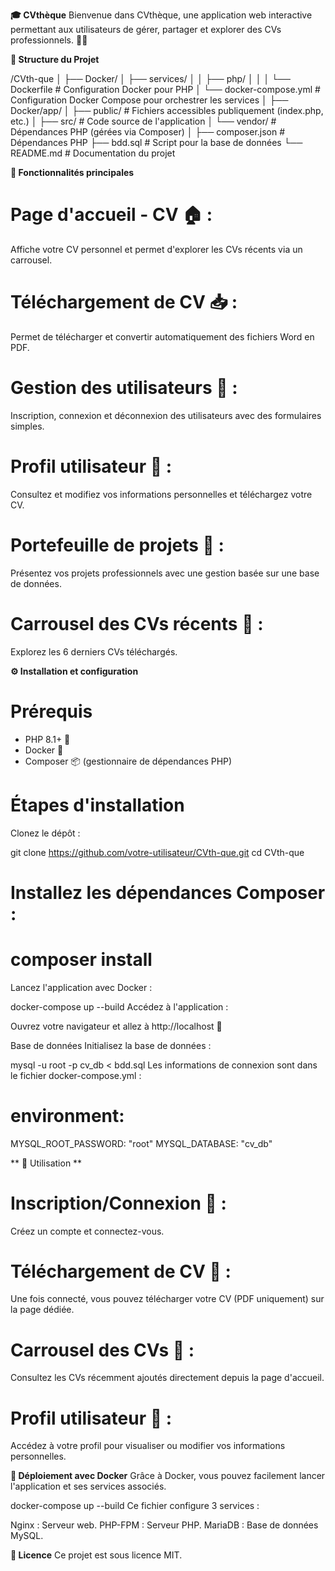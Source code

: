 **🎓 CVthèque**
Bienvenue dans CVthèque, une application web interactive permettant aux utilisateurs de gérer, partager et explorer des CVs professionnels. 📄✨

**📁 Structure du Projet**

/CVth-que
│
├── Docker/
│   ├── services/
│   │   ├── php/
│   │   │   └── Dockerfile          # Configuration Docker pour PHP
│   └── docker-compose.yml          # Configuration Docker Compose pour orchestrer les services
│
├── Docker/app/
│   ├── public/                     # Fichiers accessibles publiquement (index.php, etc.)
│   ├── src/                        # Code source de l'application
│   └── vendor/                     # Dépendances PHP (gérées via Composer)
│
├── composer.json                   # Dépendances PHP
├── bdd.sql                         # Script pour la base de données
└── README.md                       # Documentation du projet

**🌟 Fonctionnalités principales**

# Page d'accueil - CV 🏠 : 
Affiche votre CV personnel et permet d'explorer les CVs récents via un carrousel.

# Téléchargement de CV 📥 :
 Permet de télécharger et convertir automatiquement des fichiers Word en PDF.

# Gestion des utilisateurs 👤 :
 Inscription, connexion et déconnexion des utilisateurs avec des formulaires simples.

# Profil utilisateur 📝 :
 Consultez et modifiez vos informations personnelles et téléchargez votre CV.

# Portefeuille de projets 💼 : 
Présentez vos projets professionnels avec une gestion basée sur une base de données.

# Carrousel des CVs récents 🔄 :
 Explorez les 6 derniers CVs téléchargés.

**⚙️ Installation et configuration**
# Prérequis
- PHP 8.1+ 🐘
- Docker 🐳
- Composer 📦 (gestionnaire de dépendances PHP)

# Étapes d'installation
Clonez le dépôt :

git clone https://github.com/votre-utilisateur/CVth-que.git
cd CVth-que

# Installez les dépendances Composer :

# composer install
Lancez l'application avec Docker :

docker-compose up --build
Accédez à l'application :

Ouvrez votre navigateur et allez à http://localhost 🚀

Base de données
Initialisez la base de données :

mysql -u root -p cv_db < bdd.sql
Les informations de connexion sont dans le fichier docker-compose.yml :

# environment:
  MYSQL_ROOT_PASSWORD: "root"
  MYSQL_DATABASE: "cv_db"

** 🚀 Utilisation ** 
# Inscription/Connexion 👤 :
 Créez un compte et connectez-vous.

# Téléchargement de CV 📄 : 
Une fois connecté, vous pouvez télécharger votre CV (PDF uniquement) sur la page dédiée.

# Carrousel des CVs 🎠 : 
Consultez les CVs récemment ajoutés directement depuis la page d'accueil.

# Profil utilisateur 📝 : 
Accédez à votre profil pour visualiser ou modifier vos informations personnelles.

**🐳 Déploiement avec Docker** 
Grâce à Docker, vous pouvez facilement lancer l'application et ses services associés.

docker-compose up --build
Ce fichier configure 3 services :

Nginx : Serveur web.
PHP-FPM : Serveur PHP.
MariaDB : Base de données MySQL.

**📄 Licence**
Ce projet est sous licence MIT.